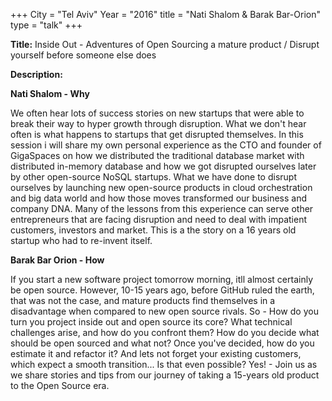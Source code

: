 +++
City = "Tel Aviv"
Year = "2016"
title = "Nati Shalom & Barak Bar-Orion"
type = "talk"
+++

<div class="span-15  ">
  <div class="span-15  last ">
  <p><strong>Title:</strong>
  Inside Out - Adventures of Open Sourcing a mature product / Disrupt yourself before someone else does
  </p>

  <p><strong>Description:</strong></p>
  <p><strong>Nati Shalom - Why</strong></p>

  <p>
  We often hear lots of success stories on new startups that were able to break their way to hyper growth through disruption. What we don't hear often is what happens to startups that get disrupted themselves. In this session i will share my own personal experience as the CTO and founder of GigaSpaces on how we distributed the traditional database market with distributed in-memory database and how we got disrupted ourselves later by other open-source NoSQL startups. What we have done to disrupt ourselves by launching new open-source products in cloud orchestration and big data world and how those moves transformed our business and company DNA. Many of the lessons from this experience can serve other entrepreneurs that are facing disruption and need to deal with impatient customers, investors and market.
  This is a the story on a 16 years old startup who had to re-invent itself.

  <p><strong>Barak Bar Orion - How</strong></p>
  If you start a new software project tomorrow morning, itll almost certainly be open source. However, 10-15 years ago, before GitHub ruled the earth, that was not the case, and mature products find themselves in a disadvantage when compared to new open source rivals. So - How do you turn you project inside out and open source its core? What technical challenges arise, and how do you confront them? How do you decide what should be open sourced and what not? Once you've decided, how do you estimate it and refactor it? And lets not forget your existing customers, which expect a smooth transition... Is that even possible? Yes! - Join us as we share stories and tips from our journey of taking a 15-years old product to the Open Source era.


</p>
  </div>
</div>
